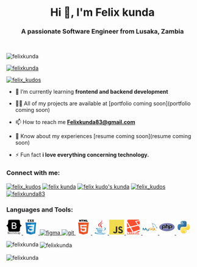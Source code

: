 <h1 align="center">Hi 👋, I'm Felix kunda</h1>
<h3 align="center">A passionate Software Engineer from Lusaka, Zambia</h3>

<img src="https://cdn.dribbble.com/userupload/3042597/file/original-09cd0da254931d62531627978bc281e3.jpg?compress=1&resize=1200x900&vertical=top" alt="" width="500" align="middle">

<p align="left"> <img src="https://komarev.com/ghpvc/?username=felixkunda&label=Profile%20views&color=0e75b6&style=flat" alt="felixkunda" /> </p>

<p align="left"> <a href="https://github.com/ryo-ma/github-profile-trophy"><img src="https://github-profile-trophy.vercel.app/?username=felixkunda" alt="felixkunda" /></a> </p>

<p align="left"> <a href="https://twitter.com/felix_kudos" target="blank"><img src="https://img.shields.io/twitter/follow/felix_kudos?logo=twitter&style=for-the-badge" alt="felix_kudos" /></a> </p>

- 🌱 I’m currently learning **frontend and backend development**

- 👨‍💻 All of my projects are available at [portfolio coming soon](portfolio coming soon)

- 📫 How to reach me **Felixkunda83@gmail.com**

- 📄 Know about my experiences [resume coming soon](resume coming soon)

- ⚡ Fun fact **i love everything concerning technology.**

<h3 align="left">Connect with me:</h3>
<p align="left">
<a href="https://twitter.com/felix_kudos" target="blank"><img align="center" src="https://raw.githubusercontent.com/rahuldkjain/github-profile-readme-generator/master/src/images/icons/Social/twitter.svg" alt="felix_kudos" height="30" width="40" /></a>
<a href="https://linkedin.com/in/felix kunda" target="blank"><img align="center" src="https://raw.githubusercontent.com/rahuldkjain/github-profile-readme-generator/master/src/images/icons/Social/linked-in-alt.svg" alt="felix kunda" height="30" width="40" /></a>
<a href="https://fb.com/felix kudo's kunda" target="blank"><img align="center" src="https://raw.githubusercontent.com/rahuldkjain/github-profile-readme-generator/master/src/images/icons/Social/facebook.svg" alt="felix kudo's kunda" height="30" width="40" /></a>
<a href="https://instagram.com/felix_kudos" target="blank"><img align="center" src="https://raw.githubusercontent.com/rahuldkjain/github-profile-readme-generator/master/src/images/icons/Social/instagram.svg" alt="felix_kudos" height="30" width="40" /></a>
<a href="https://www.leetcode.com/felixkunda83" target="blank"><img align="center" src="https://raw.githubusercontent.com/rahuldkjain/github-profile-readme-generator/master/src/images/icons/Social/leet-code.svg" alt="felixkunda83" height="30" width="40" /></a>
</p>

<h3 align="left">Languages and Tools:</h3>
<p align="left"> <a href="https://getbootstrap.com" target="_blank" rel="noreferrer"> <img src="https://raw.githubusercontent.com/devicons/devicon/master/icons/bootstrap/bootstrap-plain-wordmark.svg" alt="bootstrap" width="40" height="40"/> </a> <a href="https://www.w3schools.com/css/" target="_blank" rel="noreferrer"> <img src="https://raw.githubusercontent.com/devicons/devicon/master/icons/css3/css3-original-wordmark.svg" alt="css3" width="40" height="40"/> </a> <a href="https://www.figma.com/" target="_blank" rel="noreferrer"> <img src="https://www.vectorlogo.zone/logos/figma/figma-icon.svg" alt="figma" width="40" height="40"/> </a> <a href="https://git-scm.com/" target="_blank" rel="noreferrer"> <img src="https://www.vectorlogo.zone/logos/git-scm/git-scm-icon.svg" alt="git" width="40" height="40"/> </a> <a href="https://www.w3.org/html/" target="_blank" rel="noreferrer"> <img src="https://raw.githubusercontent.com/devicons/devicon/master/icons/html5/html5-original-wordmark.svg" alt="html5" width="40" height="40"/> </a> <a href="https://www.java.com" target="_blank" rel="noreferrer"> <img src="https://raw.githubusercontent.com/devicons/devicon/master/icons/java/java-original.svg" alt="java" width="40" height="40"/> </a> <a href="https://developer.mozilla.org/en-US/docs/Web/JavaScript" target="_blank" rel="noreferrer"> <img src="https://raw.githubusercontent.com/devicons/devicon/master/icons/javascript/javascript-original.svg" alt="javascript" width="40" height="40"/> </a> <a href="https://laravel.com/" target="_blank" rel="noreferrer"> <img src="https://raw.githubusercontent.com/devicons/devicon/master/icons/laravel/laravel-plain-wordmark.svg" alt="laravel" width="40" height="40"/> </a> <a href="https://www.mysql.com/" target="_blank" rel="noreferrer"> <img src="https://raw.githubusercontent.com/devicons/devicon/master/icons/mysql/mysql-original-wordmark.svg" alt="mysql" width="40" height="40"/> </a> <a href="https://www.php.net" target="_blank" rel="noreferrer"> <img src="https://raw.githubusercontent.com/devicons/devicon/master/icons/php/php-original.svg" alt="php" width="40" height="40"/> </a> <a href="https://www.python.org" target="_blank" rel="noreferrer"> <img src="https://raw.githubusercontent.com/devicons/devicon/master/icons/python/python-original.svg" alt="python" width="40" height="40"/> </a> </p>

<p><img align="left" src="https://github-readme-stats.vercel.app/api/top-langs?username=felixkunda&show_icons=true&locale=en&layout=compact" alt="felixkunda" /></p>

<p>&nbsp;<img align="center" src="https://github-readme-stats.vercel.app/api?username=felixkunda&show_icons=true&locale=en" alt="felixkunda" /></p>

<p><img align="center" src="https://github-readme-streak-stats.herokuapp.com/?user=felixkunda&" alt="felixkunda" /></p>
